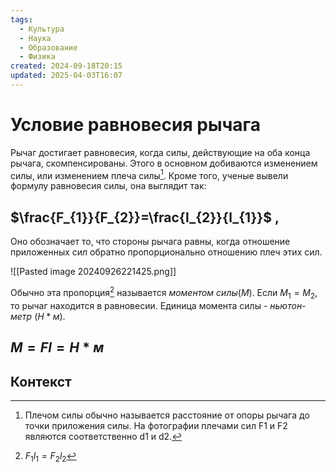 ```yaml
---
tags:
  - Культура
  - Наука
  - Образование
  - Физика
created: 2024-09-18T20:15
updated: 2025-04-03T16:07
---
```

# Условие равновесия рычага

Рычаг достигает равновесия, когда силы, действующие на оба конца рычага, скомпенсированы.
Этого в основном добиваются изменением силы, или изменением плеча силы[^1].
Кроме того, ученые вывели формулу равновесия силы, она выглядит так:
## $\frac{F_{1}}{F_{2}}=\frac{l_{2}}{l_{1}}$ ,
Оно обозначает то, что стороны рычага равны, когда отношение приложенных сил обратно пропорционально отношению плеч этих сил.

![[Pasted image 20240926221425.png]]

Обычно эта пропорция[^2] называется *моментом силы*($M$).
Если $M_{1}=M_{2}$, то рычаг находится в равновесии.
Единица момента силы - *ньютон-метр* ($Н*м$).
## $M=Fl=Н*м$

## Контекст

[^1]: Плечом силы обычно называется расстояние от опоры рычага до точки приложения силы. На фотографии плечами сил F1 и F2 являются соответственно d1 и d2.
[^2]: $F_{1}l_{1}=F_{2} l_{2}$
